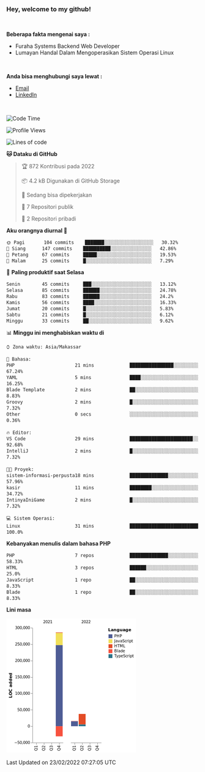 <h3>Hey, welcome to my github!</h3>

<br>

<p><strong>Beberapa fakta mengenai saya :</strong></p>

<ul>
  <li>Furaha Systems Backend Web Developer</li>
  <li>Lumayan Handal Dalam Mengoperasikan Sistem Operasi Linux</li>
</ul>

<br>

<p><strong>Anda bisa menghubungi saya lewat :</strong></p>

<ul>
  <li><a href="mailto:renaldiapriyanto419@gmail.com">Email</a></li>
  <li><a href="https://www.linkedin.com/in/renaldi-kadang-314314206/">LinkedIn</a></li>
</ul>

<br>

<!--START_SECTION:waka-->
![Code Time](http://img.shields.io/badge/Code%20Time-9%20hrs%2042%20mins-blue)

![Profile Views](http://img.shields.io/badge/Profil%20dilihat-27-blue)

![Lines of code](https://img.shields.io/badge/Sejak%20Hello%20World%20aku%20telah%20menulis-283%20Thousand%20baris%20kode-blue)

**🐱 Dataku di GitHub** 

> 🏆 872 Kontribusi pada 2022
 > 
> 📦 4.2 kB Digunakan di GitHub Storage 
 > 
> 💼 Sedang bisa dipekerjakan
 > 
> 📜 7 Repositori publik 
 > 
> 🔑 2 Repositori pribadi  
 > 
**Aku orangnya diurnal 🐤** 

```text
🌞 Pagi       104 commits    ███████░░░░░░░░░░░░░░░░░░   30.32% 
🌆 Siang      147 commits    ██████████░░░░░░░░░░░░░░░   42.86% 
🌃 Petang     67 commits     █████░░░░░░░░░░░░░░░░░░░░   19.53% 
🌙 Malam      25 commits     █░░░░░░░░░░░░░░░░░░░░░░░░   7.29%

```
📅 **Paling produktif saat Selasa** 

```text
Senin        45 commits     ███░░░░░░░░░░░░░░░░░░░░░░   13.12% 
Selasa       85 commits     ██████░░░░░░░░░░░░░░░░░░░   24.78% 
Rabu         83 commits     ██████░░░░░░░░░░░░░░░░░░░   24.2% 
Kamis        56 commits     ████░░░░░░░░░░░░░░░░░░░░░   16.33% 
Jumat        20 commits     █░░░░░░░░░░░░░░░░░░░░░░░░   5.83% 
Sabtu        21 commits     █░░░░░░░░░░░░░░░░░░░░░░░░   6.12% 
Minggu       33 commits     ██░░░░░░░░░░░░░░░░░░░░░░░   9.62%

```


📊 **Minggu ini menghabiskan waktu di** 

```text
⌚︎ Zona waktu: Asia/Makassar

💬 Bahasa: 
PHP                      21 mins             ████████████████░░░░░░░░░   67.24% 
YAML                     5 mins              ████░░░░░░░░░░░░░░░░░░░░░   16.25% 
Blade Template           2 mins              ██░░░░░░░░░░░░░░░░░░░░░░░   8.83% 
Groovy                   2 mins              █░░░░░░░░░░░░░░░░░░░░░░░░   7.32% 
Other                    0 secs              ░░░░░░░░░░░░░░░░░░░░░░░░░   0.36%

🔥 Editor: 
VS Code                  29 mins             ███████████████████████░░   92.68% 
IntelliJ                 2 mins              █░░░░░░░░░░░░░░░░░░░░░░░░   7.32%

🐱‍💻 Proyek: 
sistem-informasi-perpusta18 mins             ██████████████░░░░░░░░░░░   57.96% 
kasir                    11 mins             ████████░░░░░░░░░░░░░░░░░   34.72% 
IntinyaIniGame           2 mins              █░░░░░░░░░░░░░░░░░░░░░░░░   7.32%

💻 Sistem Operasi: 
Linux                    31 mins             █████████████████████████   100.0%

```

**Kebanyakan menulis dalam bahasa PHP** 

```text
PHP                      7 repos             ██████████████░░░░░░░░░░░   58.33% 
HTML                     3 repos             ██████░░░░░░░░░░░░░░░░░░░   25.0% 
JavaScript               1 repo              ██░░░░░░░░░░░░░░░░░░░░░░░   8.33% 
Blade                    1 repo              ██░░░░░░░░░░░░░░░░░░░░░░░   8.33%

```


**Lini masa**

![Chart not found](https://raw.githubusercontent.com/Sylent-Sys/Sylent-Sys/main/charts/bar_graph.png) 


 Last Updated on 23/02/2022 07:27:05 UTC
<!--END_SECTION:waka-->
